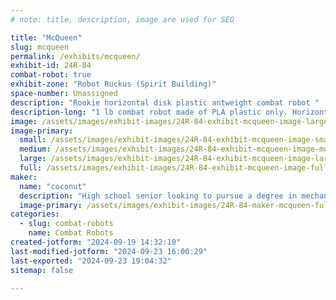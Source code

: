 ```yaml
---
# note: title, description, image are used for SEO

title: "McQueen"
slug: mcqueen
permalink: /exhibits/mcqueen/
exhibit-id: 24R-84
combat-robot: true
exhibit-zone: "Robot Ruckus (Spirit Building)"
space-number: Unassigned
description: "Rookie horizontal disk plastic antweight combat robot "
description-long: "1 lb combat robot made of PLA plastic only. Horizontal spinner uses gear reduction to achieve maximum rpm. Built in one month by high school senior before its first tournament in Orlando."
image: /assets/images/exhibit-images/24R-84-exhibit-mcqueen-image-large.jpg
image-primary: 
  small: /assets/images/exhibit-images/24R-84-exhibit-mcqueen-image-small.jpg
  medium: /assets/images/exhibit-images/24R-84-exhibit-mcqueen-image-medium.jpg
  large: /assets/images/exhibit-images/24R-84-exhibit-mcqueen-image-large.jpg
  full: /assets/images/exhibit-images/24R-84-exhibit-mcqueen-image-full.jpg
maker: 
  name: "coconut"
  description: "High school senior looking to pursue a degree in mechanical engineering. Built a combat robot for fun. First competition excited to get started!"
  image-primary: /assets/images/exhibit-images/24R-84-maker-mcqueen-fullsizer-medium.jpeg
categories: 
  - slug: combat-robots
    name: Combat Robots
created-jotform: "2024-09-19 14:32:10"
last-modified-jotform: "2024-09-23 16:00:29"
last-exported: "2024-09-23 19:04:32"
sitemap: false

---
```

